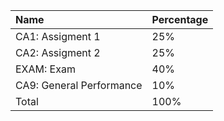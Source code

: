 |Name|Percentage|
|:------|:------|
|CA1: Assigment 1|25%|
|CA2: Assigment 2|25%|
|EXAM: Exam|40%|
|CA9: General Performance|10%|
|Total | 100%|

